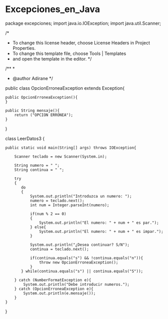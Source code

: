 # Excepciones_en_Java
package excepciones;
import java.io.IOException;
import java.util.Scanner;

/*
 * To change this license header, choose License Headers in Project Properties.
 * To change this template file, choose Tools | Templates
 * and open the template in the editor.
 */

/**
 *
 * @author Adirane
 */

public class OpcionErroneaException extends Exception{
    
    public OpcionErroneaException(){
    }
    
    public String mensaje(){
        return ("OPCION ERRONEA");
    }
}

class LeerDatos3 {
    
    public static void main(String[] args) throws IOException{
        
        Scanner teclado = new Scanner(System.in);
        
        String numero = " ";
        String continua = " ";
        
        try
        {
           do
           {
               System.out.println("Introduzca un numero: ");
               numero = teclado.next();
               int num = Integer.parseInt(numero);
               
               if(num % 2 == 0)
               {
                   System.out.println("El numero: " + num + " es par.");
               } else{
                   System.out.println("El numero: " + num + " es impar.");
               }
               
               System.out.println("¿Desea continuar? S/N");
               continua = teclado.next();
               
               if(continua.equals("s") && !continua.equals("n")){
                   throw new OpcionErroneaException();
               }
           } while(continua.equals("s") || continua.equals("S"));
           
        } catch (NumberFormatException e){
            System.out.println("Debe introducir numeros.");
        } catch (OpcionErroneaException e){
            System.out.println(e.mensaje());
        }
    }
    
}
